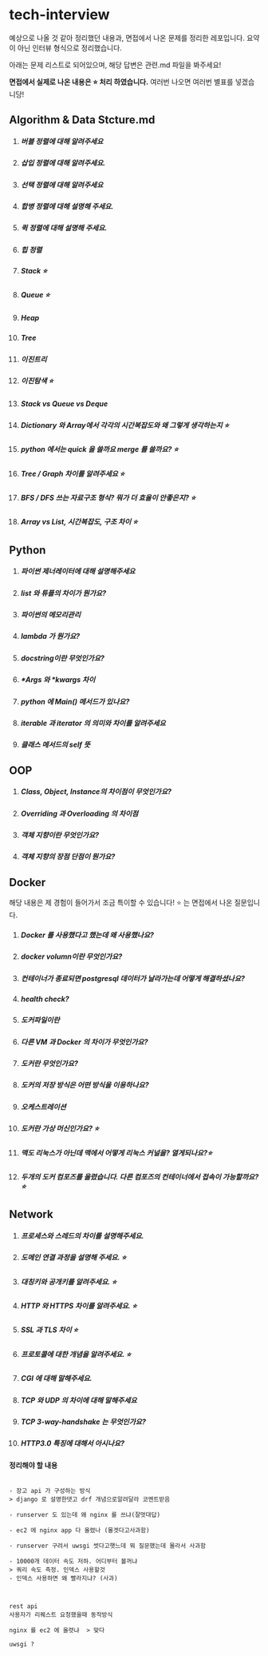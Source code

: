 # tech-interview

예상으로 나올 것 같아 정리했던 내용과, 면접에서 나온 문제를 정리한 레포입니다. 요약이 아닌 인터뷰 형식으로 정리했습니다.

아래는 문제 리스트로 되어있으며, 해당 답변은 관련.md  파일을 봐주세요!

__면접에서 실제로 나온 내용은 ⭐️ 처리 하였습니다.__ 여러번 나오면 여러번 별표를 넣겠습니당! 

##### 

## Algorithm & Data Stcture.md

1. ##### 버블 정렬에 대해 알려주세요

2. ##### 삽입 정렬에 대해 알려주세요.

3. ##### 선택 정렬에 대해 알려주세요

4. ##### 합병 정렬에 대해 설명해 주세요. 

5. ##### 퀵 정렬에 대해 설명해 주세요.

6. ##### 힙 정렬

7. ##### Stack ⭐️

8. ##### Queue ⭐️

9. ##### Heap 

10. ##### Tree

11. ##### 이진트리

12. ##### 이진탐색 ⭐️

13. ##### Stack vs Queue vs Deque

14. ##### Dictionary 와 Array에서 각각의 시간복잡도와 왜 그렇게 생각하는지 ⭐️

15. ##### python 에서는 quick 을 쓸까요 merge 를 쓸까요? ⭐️

16. ##### Tree / Graph 차이를 알려주세요 ⭐️

17. ##### BFS / DFS 쓰는 자료구조 형식? 뭐가 더 효율이 안좋은지? ⭐️

18. ##### Array vs List, 시간복잡도, 구조 차이 ⭐️



## Python

1. ##### 파이썬 제너레이터에 대해 설명해주세요

2. ##### list 와 튜플의 차이가 뭔가요?

3. ##### 파이썬의 메모리관리

4. ##### lambda 가 뭔가요?

5. ##### docstring이란 무엇인가요?

6. ##### *Args 와 *kwargs 차이 

7. ##### python 에 Main() 메서드가 있나요?

8. ##### iterable 과 iterator 의 의미와 차이를 알려주세요

9. ##### 클래스 메서드의 self 뜻



## OOP

1. ##### Class, Object, Instance의 차이점이 무엇인가요?

2. ##### Overriding 과 Overloading 의 차이점

3. ##### 객체 지향이란 무엇인가요?

4. ##### 객체 지향의 장점 단점이 뭔가요?



## Docker

해당 내용은 제 경험이 들어가서 조금 특이할 수 있습니다! ⭐️ 는 면접에서 나온 질문입니다.

1. ##### Docker 를 사용했다고 했는데 왜 사용했나요?

2. ##### docker volumn이란 무엇인가요?

3. ##### 컨테이너가 종료되면 postgresql 데이터가 날라가는데 어떻게 해결하셨나요?

4. ##### health check?

5. ##### 도커파일이란

6. ##### 다른 VM 과 Docker 의 차이가 무엇인가요?

7. ##### 도커란 무엇인가요?

8. ##### 도커의 저장 방식은 어떤 방식을 이용하나요?

9. ##### 오케스트레이션

10. ##### 도커란 가상 머신인가요? ⭐️

11. ##### 맥도 리눅스가 아닌데 맥에서 어떻게 리눅스 커널을? 열게되나요?⭐️

12. ##### 두개의 도커 컴포즈를 올렸습니다. 다른 컴포즈의 컨테이너에서 접속이 가능할까요? ⭐️



## Network

1. ##### 프로세스와 스레드의 차이를 설명해주세요. 

2. ##### 도메인 연결 과정을 설명해 주세요. ⭐️

3. ##### 대칭키와 공개키를 알려주세요. ⭐️

4. ##### HTTP 와 HTTPS 차이를 알려주세요. ⭐️

5. ##### SSL 과 TLS 차이 ⭐️

6. ##### 프로토콜에 대한 개념을 알려주세요. ⭐️

7. ##### CGI 에 대해 말해주세요.

8. ##### TCP 와 UDP 의 차이에 대해 말해주세요

9. ##### TCP 3-way-handshake 는 무엇인가요?

10. ##### HTTP3.0 특징에 대해서 아시나요?



#### 정리해야 할 내용 

```

- 장고 api 가 구성하는 방식 
> django 로 설명한댓고 drf 개념으로알려달라 코멘트받음

- runserver 도 있는데 왜 nginx 를 쓰냐(잘멋대답)

- ec2 에 nginx app 다 올렸나 (몰겟다고사과함)

- runserver 구려서 uwsgi 썻다고햇느데 뭐 질문했는데 몰라서 사과함

- 10000개 데이터 속도 저하. 어디부터 볼꺼냐
> 쿼리 속도 측정. 인덱스 사용할것
- 인덱스 사용하면 왜 빨라지냐? (사과)



rest api 
사용자가 리퀘스트 요청했을때 동작방식

nginx 를 ec2 에 올렷냐  > 맞다

uwsgi ?
```



